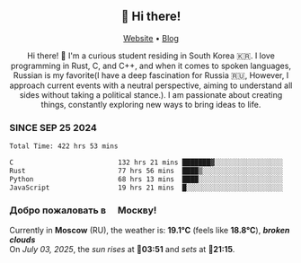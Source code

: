 <h2 align="center">👋 Hi there!</h2>
<p align="center">
  <a href="https://urdekcah.ru">Website</a> •
  <a href="https://urdekcah.blog">Blog</a>
</p>

<p align="center">
  Hi there! 👋 I'm a curious student residing in South Korea 🇰🇷. I love programming in Rust, C, and C++, and when it comes to spoken languages, Russian is my favorite(I have a deep fascination for Russia 🇷🇺, However, I approach current events with a neutral perspective, aiming to understand all sides without taking a political stance.). I am passionate about creating things, constantly exploring new ways to bring ideas to life.
</p>

### SINCE SEP 25 2024
<!--START_SECTION:waka-->
<!--LAST_WAKA_UPDATE:2025-07-02 18:10:12-->
```txt
Total Time: 422 hrs 53 mins

C                          132 hrs 21 mins ███████▓░░░░░░░░░░░░░░░░░   30.45 %
Rust                       77 hrs 56 mins  ████▒░░░░░░░░░░░░░░░░░░░░   17.93 %
Python                     68 hrs 13 mins  ████░░░░░░░░░░░░░░░░░░░░░   15.70 %
JavaScript                 19 hrs 21 mins  █░░░░░░░░░░░░░░░░░░░░░░░░   04.45 %
```
<!--END_SECTION:waka-->

<h3>Добро пожаловать в <img src="https://cdn-icons-png.flaticon.com/512/197/197408.png" width="13"/> Москву!</h3>

<!--START_SECTION:weather:moscow-->
<!--LAST_WEATHER_UPDATE:2025-07-03 06:10:51-->
Currently in **Moscow** (RU), the weather is: **19.1°C** (feels like **18.8°C**), ***broken clouds***<br/>
On *July 03, 2025*, the *sun rises* at 🌅**03:51** and *sets* at 🌇**21:15**.
<!--END_SECTION:weather-->
